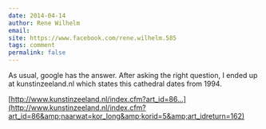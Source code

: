 ```yaml
---
date: 2014-04-14
author: Rene Wilhelm
email: 
site: https://www.facebook.com/rene.wilhelm.585
tags: comment
permalink: false
---
```

As usual, google has the answer. After asking the right question, I ended up at kunstinzeeland.nl which states this cathedral dates from 1994.

[http://www.kunstinzeeland.nl/index.cfm?art_id=86...](http://www.kunstinzeeland.nl/index.cfm?art_id=86&amp;naarwat=kor_long&amp;korid=5&amp;art_idreturn=162)
